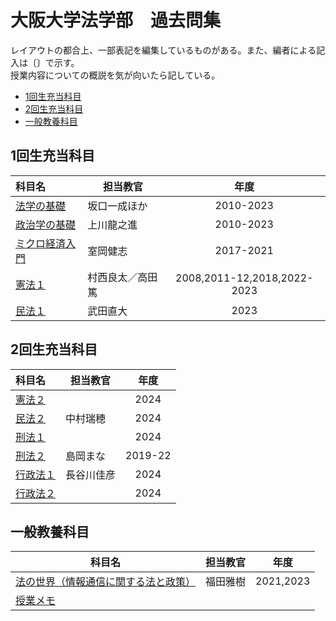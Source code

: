 # 大阪大学法学部　過去問集

レイアウトの都合上、一部表記を編集しているものがある。また、編者による記入は〔〕で示す。  
授業内容についての概説を気が向いたら記している。

- [1回生充当科目](#1回生充当科目)
- [2回生充当科目](#2回生充当科目)
- [一般教養科目](#一般教養科目)

## 1回生充当科目

|科目名|担当教官|年度|
|:-|-|:-:|
|[法学の基礎](pages/year1_freshman/law_basis.html)|坂口一成ほか|2010-2023|
|[政治学の基礎](pages/year1_freshman/politic_basis.html)|上川龍之進|2010-2023|
|[ミクロ経済入門](pages/year1_freshman/micro_primer.html)|室岡健志|2017-2021|
|[憲法１](pages/year1_freshman/constitution1.html)|村西良太／高田篤|2008,2011-12,2018,2022-2023|
|[民法１](pages/year1_freshman/civil_law1.html)|武田直大|2023|

## 2回生充当科目

|科目名|担当教官|年度|
|:-|-|:-:|
|[憲法２](pages/year2_sophomore/constitution2.html)||2024|
|[民法２](pages/year2_sophomore/civil_law2.html)|中村瑞穂|2024|
|[刑法１](pages/year2_sophomore/criminal_law1.html)||2024|
|[刑法２](pages/year2_sophomore/criminal_law2.html)|島岡まな|2019-22|
|[行政法１](pages/year2_sophomore/admin_law1.html)|長谷川佳彦|2024|
|[行政法２](pages/year2_sophomore/admin_law2.html)||2024|

## 一般教養科目

|科目名|担当教官|年度|
|-|-|:-:|
|[法の世界（情報通信に関する法と政策）](pages/liberalarts/world_of_law_IT.html)|福田雅樹|2021,2023||||
|[授業メモ](pages/liberalarts/)|||
